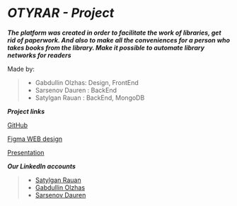 # ***OTYRAR - Project***



**_The platform was created in order to facilitate the work of libraries, get rid of paperwork. And also to make all the conveniences for a person who takes books from the library. Make it possible to automate library networks for readers_**

  Made by: 
> - Gabdullin Olzhas: Design, FrontEnd
> - Sarsenov Dauren : BackEnd
> - Satylgan Rauan : BackEnd, MongoDB


**_Project links_**</br>


 [GitHub](https://github.com/Oljawave/otyrar) </br>


[Figma WEB design](https://www.figma.com/file/PZCFhB0vao4Id1jwaE5ihL/Otyrar-UI-design?node-id=0%3A1) </br>

[Presentation](https://www.canva.com/design/DAFbU_I_XG0/cTdrgkgeEzX8GlbOLqG_kA/edit?utm_content=DAFbU_I_XG0&utm_campaign=designshare&utm_medium=link2&utm_source=sharebutton) </br>


**_Our LinkedIn accounts_**

> - [Satylgan Rauan](https://www.linkedin.com/in/rauan-satylgan)
> - [Gabdullin Olzhas](https://www.linkedin.com/in/olzhas-gabdullin-87aa7123b/)
> - [Sarsenov Dauren](https://www.linkedin.com/in/dauren-sarsenov-7b413a240)
